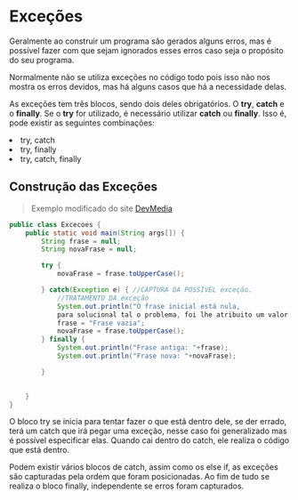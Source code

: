 <h1>Exceções</h1>
Geralmente ao construir um programa são gerados alguns erros, mas é possível fazer com que sejam ignorados esses erros caso seja o propósito do seu programa.

Normalmente não se utiliza exceções no código todo pois isso não nos mostra os erros devidos, mas há alguns casos que há a necessidade delas.

As exceções tem três blocos, sendo dois deles obrigatórios. O **try**, **catch** e o **finally**. Se o **try** for utilizado, é necessário utilizar **catch** ou **finally**. Isso é, pode existir as seguintes combinações:
<li> try, catch </li>
<li> try, finally </li>
<li> try, catch, finally </li>

<h2>Construção das Exceções</h2>

>Exemplo modificado do site <a href="https://www.devmedia.com.br/tratando-excecoes-em-java/25514">DevMedia</a>
```java
public class Excecoes {
    public static void main(String args[]) {
        String frase = null;
        String novaFrase = null;

        try {
            novaFrase = frase.toUpperCase();

        } catch(Exception e) { //CAPTURA DA POSSÍVEL exceção. 
            //TRATAMENTO DA exceção
            System.out.println("O frase inicial está nula, 
            para solucional tal o problema, foi lhe atribuito um valor default.");
            frase = "Frase vazia";
            novaFrase = frase.toUpperCase();
        } finally {
            System.out.println("Frase antiga: "+frase);
            System.out.println("Frase nova: "+novaFrase);

        }

        
    }
}
```
O bloco try se inicia para tentar fazer o que está dentro dele, se der errado, terá um catch que irá pegar uma exceção, nesse caso foi generalizado mas é possível especificar elas. Quando cai dentro do catch, ele realiza o código que está dentro. 

Podem existir vários blocos de catch, assim como os else if, as exceções são capturadas pela ordem que foram posicionadas. Ao fim de tudo se realiza o bloco finally, independente se erros foram capturados.